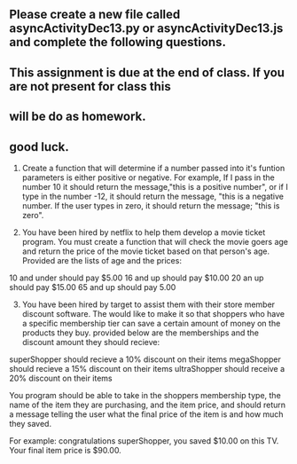 ## Please create a new file called asyncActivityDec13.py or asyncActivityDec13.js and complete the following questions. 

## This assignment is due at the end of class. If you are not present for class this 
## will be do as homework.

## good luck.

1. Create a function that will determine if a number passed into it's funtion parameters is either positive or negative. For example, If I pass in the number
10 it should return the message,"this  is a positive number", or if I type in the number -12, it should return the message, "this is a negative number. If the user
types in zero, it should return the message; "this is zero".

2. You have been hired by netflix to help them develop a movie ticket program. You
must create a function that will check the movie goers age and return the price of the movie ticket based on that person's age. Provided are the lists of age and the prices:

10 and under should pay $5.00
16 and up should pay $10.00
20 an up should pay $15.00
65 and up should pay 5.00

3. You have been hired by target to assist them with their store member discount software. The would like to make it so that shoppers who have a specific membership tier can save a certain amount of money on the products they buy. provided below are the memberships and the discount amount they should recieve:

superShopper should recieve a 10% discount on their items
megaShopper should recieve a 15% discount on their items
ultraShopper should receive a 20% discount on their items

You program should be able to take in the shoppers membership type, the name of the item they are purchasing, and the item price, and should return a message telling the user what the final price of the item is and how much they saved.

For example: congratulations superShopper, you saved $10.00 on this TV. Your final
item price is $90.00. 



